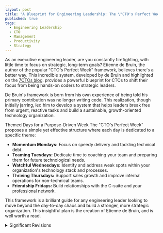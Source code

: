 ```yaml
---
layout: post
title: "A Blueprint for Engineering Leadership: The \"CTO's Perfect Week\""
published: true
tags:
  - Engineering Leadership
  - CTO
  - Management
  - Productivity
  - Strategy
---
```


As an executive engineering leader, are you constantly firefighting, with little time to focus on strategic, long-term goals? Etienne de Bruin, the author of the popular "CTO's Perfect Week" framework, believes there's a better way. This incredible system, developed by de Bruin and highlighted on the [7CTOs blog](https://7ctos.com/blog), provides a powerful blueprint for CTOs to shift their focus from being hands-on coders to strategic leaders.

De Bruin's framework is born from his own experience of being told his primary contribution was no longer writing code. This realization, though initially jarring, led him to develop a system that helps leaders break free from urgent, reactive tasks and build a sustainable, growth-oriented technology organization.

Themed Days for a Purpose-Driven Week
The "CTO's Perfect Week" proposes a simple yet effective structure where each day is dedicated to a specific theme:
 * **Momentum Mondays:** Focus on speedy delivery and tackling technical debt.
 * **Teaming Tuesdays:** Dedicate time to coaching your team and preparing them for future technological needs.
 * **Watchful Wednesdays:** Identify and address weak spots within your organization's technology stack and processes.
 * **Thriving Thursdays:** Support sales growth and improve internal operations for non-technical teams.
 * **Friendship Fridays:** Build relationships with the C-suite and your professional network.

This framework is a brilliant guide for any engineering leader looking to move beyond the day-to-day chaos and build a stronger, more strategic organization. This insightful plan is the creation of Etienne de Bruin, and is well worth a read.


<details>
<summary>Significant Revisions</summary>
Originally published {{ page.date | date: "%B %e, %Y" }}
</details>
